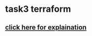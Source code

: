 # task3 terraform

## [click here for explaination](https://mynk.home.blog/2020/10/04/deploying-wordpress-and-mysql-on-ec2-in-custom-vpc-using-terraform/)
